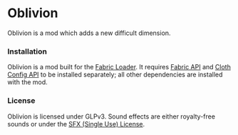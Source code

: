 # Oblivion
Oblivion is a mod which adds a new difficult dimension.

### Installation
Oblivion is a mod built for the [Fabric Loader](https://fabricmc.net/). It requires [Fabric API](https://www.curseforge.com/minecraft/mc-mods/fabric-api) and [Cloth Config API](https://www.curseforge.com/minecraft/mc-mods/cloth-config) to be installed separately; all other dependencies are installed with the mod.

### License
Oblivion is licensed under GLPv3.
Sound effects are either royalty-free sounds or under the [SFX (Single Use) License](https://audiojungle.net/licenses/terms/audio_sfx_media_single).
